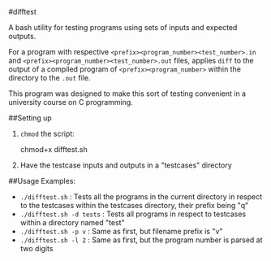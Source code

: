 #difftest

A bash utility for testing programs using sets of inputs and expected outputs.

For a program with respective `<prefix><program_number><test_number>.in` and `<prefix><program_number><test_number>.out` files, applies `diff`
to the output of a compiled program of `<prefix><program_number>` within the directory to the `.out` file.

This program was designed to make this sort of testing convenient in a university course on C programming.

##Setting up

1. `chmod` the script:

    chmod+x difftest.sh

2. Have the testcase inputs and outputs in a "testcases" directory

##Usage Examples:

* `./difftest.sh` : Tests all the programs in the current directory in respect to the testcases within the testcases directory, their prefix being "q"
* `./difftest.sh -d tests` : Tests all programs in respect to testcases within a directory named "test"
* `./difftest.sh -p v` : Same as first, but filename prefix is "v"
* `./difftest.sh -l 2` : Same as first, but the program number is parsed at two digits
